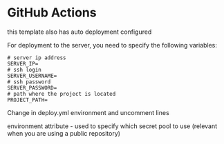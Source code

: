 # GitHub Actions

this template also has auto deployment configured

For deployment to the server, you need to specify the following variables:

```dotenv
# server ip address
SERVER_IP=
# ssh login
SERVER_USERNAME=
# ssh password
SERVER_PASSWORD=
# path where the project is located
PROJECT_PATH=
```
Change in deploy.yml environment and uncomment lines

environment attribute - used to specify which secret pool to use (relevant when you are using a public repository)
